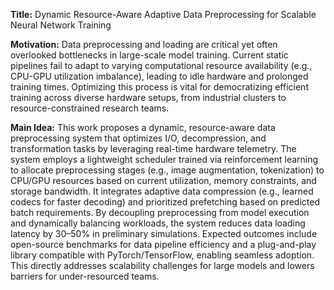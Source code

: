 **Title:** Dynamic Resource-Aware Adaptive Data Preprocessing for Scalable Neural Network Training  

**Motivation:** Data preprocessing and loading are critical yet often overlooked bottlenecks in large-scale model training. Current static pipelines fail to adapt to varying computational resource availability (e.g., CPU-GPU utilization imbalance), leading to idle hardware and prolonged training times. Optimizing this process is vital for democratizing efficient training across diverse hardware setups, from industrial clusters to resource-constrained research teams.  

**Main Idea:** This work proposes a dynamic, resource-aware data preprocessing system that optimizes I/O, decompression, and transformation tasks by leveraging real-time hardware telemetry. The system employs a lightweight scheduler trained via reinforcement learning to allocate preprocessing stages (e.g., image augmentation, tokenization) to CPU/GPU resources based on current utilization, memory constraints, and storage bandwidth. It integrates adaptive data compression (e.g., learned codecs for faster decoding) and prioritized prefetching based on predicted batch requirements. By decoupling preprocessing from model execution and dynamically balancing workloads, the system reduces data loading latency by 30–50% in preliminary simulations. Expected outcomes include open-source benchmarks for data pipeline efficiency and a plug-and-play library compatible with PyTorch/TensorFlow, enabling seamless adoption. This directly addresses scalability challenges for large models and lowers barriers for under-resourced teams.